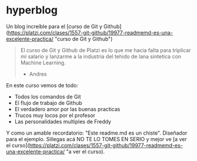 # hyperblog
Un blog increíble para el [curso de Git y Github] (https://platzi.com/clases/1557-git-github/19977-readmemd-es-una-excelente-practica/ "curso de Git y Github")
> El curso de Git y Github de Platzi es lo que me hacia falta para triplicar mi salario y lanzarme a la industria del tehido de lana sintetica con Machine Learning.
>- Andres

En este curso vemos de todo:
* Todos los comandos de Git
* El flujo de trabajo de Github
* El verdadero amor por las buenas practicas
* Trucos muy locos por el profesor
* Las personalidades multiples de Freddy

Y como un amable recordatorio: "Este readme.md es un chiste". Diseñador para el ejemplo. Sillegas acá NO TE LO TOMES EN SERIO  y mejor ve [a ver el curso](https://platzi.com/clases/1557-git-github/19977-readmemd-es-una-excelente-practica/ "a ver el curso).
